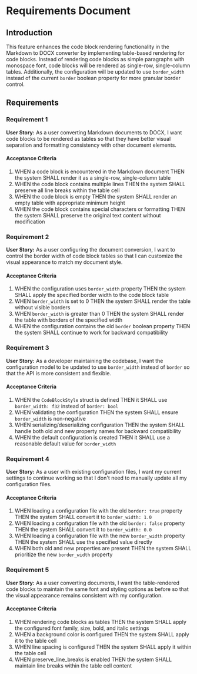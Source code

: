 # Requirements Document

## Introduction

This feature enhances the code block rendering functionality in the Markdown to DOCX converter by implementing table-based rendering for code blocks. Instead of rendering code blocks as simple paragraphs with monospace font, code blocks will be rendered as single-row, single-column tables. Additionally, the configuration will be updated to use `border_width` instead of the current `border` boolean property for more granular border control.

## Requirements

### Requirement 1

**User Story:** As a user converting Markdown documents to DOCX, I want code blocks to be rendered as tables so that they have better visual separation and formatting consistency with other document elements.

#### Acceptance Criteria

1. WHEN a code block is encountered in the Markdown document THEN the system SHALL render it as a single-row, single-column table
2. WHEN the code block contains multiple lines THEN the system SHALL preserve all line breaks within the table cell
3. WHEN the code block is empty THEN the system SHALL render an empty table with appropriate minimum height
4. WHEN the code block contains special characters or formatting THEN the system SHALL preserve the original text content without modification

### Requirement 2

**User Story:** As a user configuring the document conversion, I want to control the border width of code block tables so that I can customize the visual appearance to match my document style.

#### Acceptance Criteria

1. WHEN the configuration uses `border_width` property THEN the system SHALL apply the specified border width to the code block table
2. WHEN `border_width` is set to 0 THEN the system SHALL render the table without visible borders
3. WHEN `border_width` is greater than 0 THEN the system SHALL render the table with borders of the specified width
4. WHEN the configuration contains the old `border` boolean property THEN the system SHALL continue to work for backward compatibility

### Requirement 3

**User Story:** As a developer maintaining the codebase, I want the configuration model to be updated to use `border_width` instead of `border` so that the API is more consistent and flexible.

#### Acceptance Criteria

1. WHEN the `CodeBlockStyle` struct is defined THEN it SHALL use `border_width: f32` instead of `border: bool`
2. WHEN validating the configuration THEN the system SHALL ensure `border_width` is non-negative
3. WHEN serializing/deserializing configuration THEN the system SHALL handle both old and new property names for backward compatibility
4. WHEN the default configuration is created THEN it SHALL use a reasonable default value for `border_width`

### Requirement 4

**User Story:** As a user with existing configuration files, I want my current settings to continue working so that I don't need to manually update all my configuration files.

#### Acceptance Criteria

1. WHEN loading a configuration file with the old `border: true` property THEN the system SHALL convert it to `border_width: 1.0`
2. WHEN loading a configuration file with the old `border: false` property THEN the system SHALL convert it to `border_width: 0.0`
3. WHEN loading a configuration file with the new `border_width` property THEN the system SHALL use the specified value directly
4. WHEN both old and new properties are present THEN the system SHALL prioritize the new `border_width` property

### Requirement 5

**User Story:** As a user converting documents, I want the table-rendered code blocks to maintain the same font and styling options as before so that the visual appearance remains consistent with my configuration.

#### Acceptance Criteria

1. WHEN rendering code blocks as tables THEN the system SHALL apply the configured font family, size, bold, and italic settings
2. WHEN a background color is configured THEN the system SHALL apply it to the table cell
3. WHEN line spacing is configured THEN the system SHALL apply it within the table cell
4. WHEN preserve_line_breaks is enabled THEN the system SHALL maintain line breaks within the table cell content